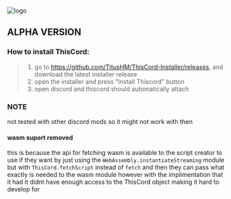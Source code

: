 ![logo](https://raw.githubusercontent.com/RJ-Infinity/ThisCord/master/thiscordbanner.png)

## ALPHA VERSION
### How to install ThisCord:
> 1. go to https://github.com/TitusHM/ThisCord-Installer/releases, and download the latest installer release
> 2. open the installer and press "Install Thiscord" button
> 3. open discord and thiscord should automatically attach
### NOTE
not tested with other discord mods so it might not work with then


#### wasm suport removed
this is because the api for fetching wasm is available to the script creator to use if they want by
just using the `WebAssembly.instantiateStreaming` module but with `ThisCord.fetchScript` instead of
`fetch` and then they can pass what exactly is needed to the wasm module however with the implimentation
that it had it didnt have enough access to the ThisCord object making it hard to develop for
